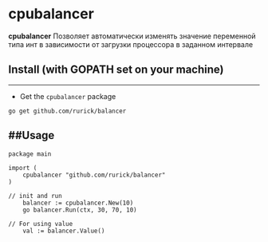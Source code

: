 # cpubalancer

**cpubalancer** Позволяет автоматически изменять значение переменной типа инт в зависимости от загрузки процессора в заданном интервале

## Install (with GOPATH set on your machine)
----------

* Get the `cpubalancer` package
```
go get github.com/rurick/balancer

```

##Usage
----------
```
package main

import (
	cpubalancer "github.com/rurick/balancer"
)

// init and run
	balancer := cpubalancer.New(10)
	go balancer.Run(ctx, 30, 70, 10)

// For using value
	val := balancer.Value()
```

